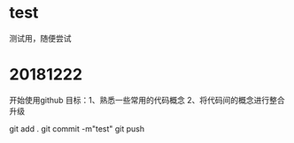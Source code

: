 # test
测试用，随便尝试

# 20181222
开始使用github
目标：1、熟悉一些常用的代码概念
2、将代码间的概念进行整合升级

git add .
git commit -m"test"
git push